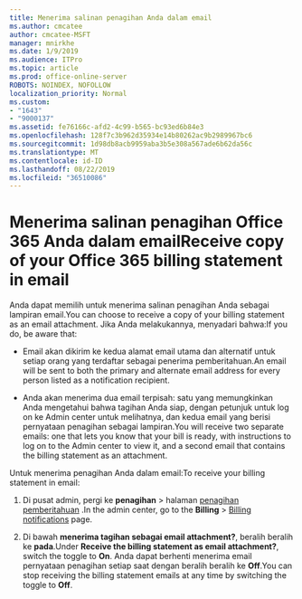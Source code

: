 ```yaml
---
title: Menerima salinan penagihan Anda dalam email
ms.author: cmcatee
author: cmcatee-MSFT
manager: mnirkhe
ms.date: 1/9/2019
ms.audience: ITPro
ms.topic: article
ms.prod: office-online-server
ROBOTS: NOINDEX, NOFOLLOW
localization_priority: Normal
ms.custom:
- "1643"
- "9000137"
ms.assetid: fe76166c-afd2-4c99-b565-bc93ed6b84e3
ms.openlocfilehash: 128f7c3b962d35934e14b80262ac9b2989967bc6
ms.sourcegitcommit: 1d98db8acb9959aba3b5e308a567ade6b62da56c
ms.translationtype: MT
ms.contentlocale: id-ID
ms.lasthandoff: 08/22/2019
ms.locfileid: "36510086"
---
```

# <a name="receive-copy-of-your-office-365-billing-statement-in-email"></a><span data-ttu-id="6ffb6-102">Menerima salinan penagihan Office 365 Anda dalam email</span><span class="sxs-lookup"><span data-stu-id="6ffb6-102">Receive copy of your Office 365 billing statement in email</span></span>

<span data-ttu-id="6ffb6-103">Anda dapat memilih untuk menerima salinan penagihan Anda sebagai lampiran email.</span><span class="sxs-lookup"><span data-stu-id="6ffb6-103">You can choose to receive a copy of your billing statement as an email attachment.</span></span> <span data-ttu-id="6ffb6-104">Jika Anda melakukannya, menyadari bahwa:</span><span class="sxs-lookup"><span data-stu-id="6ffb6-104">If you do, be aware that:</span></span>
  
- <span data-ttu-id="6ffb6-105">Email akan dikirim ke kedua alamat email utama dan alternatif untuk setiap orang yang terdaftar sebagai penerima pemberitahuan.</span><span class="sxs-lookup"><span data-stu-id="6ffb6-105">An email will be sent to both the primary and alternate email address for every person listed as a notification recipient.</span></span>

- <span data-ttu-id="6ffb6-106">Anda akan menerima dua email terpisah: satu yang memungkinkan Anda mengetahui bahwa tagihan Anda siap, dengan petunjuk untuk log on ke Admin center untuk melihatnya, dan kedua email yang berisi pernyataan penagihan sebagai lampiran.</span><span class="sxs-lookup"><span data-stu-id="6ffb6-106">You will receive two separate emails: one that lets you know that your bill is ready, with instructions to log on to the Admin center to view it, and a second email that contains the billing statement as an attachment.</span></span>

<span data-ttu-id="6ffb6-107">Untuk menerima penagihan Anda dalam email:</span><span class="sxs-lookup"><span data-stu-id="6ffb6-107">To receive your billing statement in email:</span></span>
  
1. <span data-ttu-id="6ffb6-108">Di pusat admin, pergi ke **penagihan** \> halaman [penagihan pemberitahuan](https://go.microsoft.com/fwlink/p/?linkid=853212) .</span><span class="sxs-lookup"><span data-stu-id="6ffb6-108">In the admin center, go to the **Billing** \> [Billing notifications](https://go.microsoft.com/fwlink/p/?linkid=853212) page.</span></span>

2. <span data-ttu-id="6ffb6-109">Di bawah **menerima tagihan sebagai email attachment?**, beralih beralih ke **pada**.</span><span class="sxs-lookup"><span data-stu-id="6ffb6-109">Under **Receive the billing statement as email attachment?**, switch the toggle to **On**.</span></span> <span data-ttu-id="6ffb6-110">Anda dapat berhenti menerima email pernyataan penagihan setiap saat dengan beralih beralih ke **Off**.</span><span class="sxs-lookup"><span data-stu-id="6ffb6-110">You can stop receiving the billing statement emails at any time by switching the toggle to **Off**.</span></span>